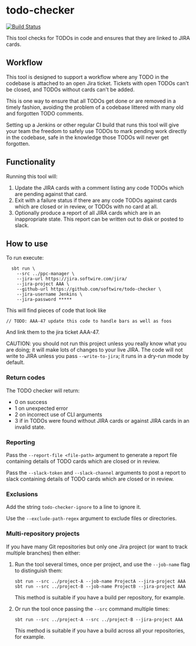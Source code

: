 # todo-checker

[![Build Status](https://travis-ci.org/Softwire/todo-checker.svg?branch=master)](https://travis-ci.org/Softwire/todo-checker)

This tool checks for TODOs in code and ensures that they are linked to JIRA cards.

## Workflow

This tool is designed to support a workflow where any TODO in the codebase is attached
to an open Jira ticket. Tickets with open TODOs can't be closed, and TODOs without
cards can't be added.

This is one way to ensure that all TODOs get done or are removed in a timely fashion,
avoiding the problem of a codebase littered with many old and forgotten TODO comments.

Setting up a Jenkins or other regular CI build that runs this tool will give your team the
freedom to safely use TODOs to mark pending work directly in the codebase,
safe in the knowledge those TODOs will never get forgotten.

## Functionality

Running this tool will:

1. Update the JIRA cards with a comment listing any code TODOs
which are pending against that card.
2. Exit with a failure status if there are any code TODOs against
cards which are closed or in review, or TODOs with no card at all.
3. Optionally produce a report of all JIRA cards which are in an 
inappropriate state.  This report can be written out to disk or posted
to slack.

## How to use

To run execute:

```
  sbt run \
    --src ../ppc-manager \
    --jira-url https://jira.softwire.com/jira/
    --jira-project AAA \
    --github-url https://github.com/softwire/todo-checker \
    --jira-username Jenkins \
    --jira-password *****
```

This will find pieces of code that look like

```
// TODO: AAA-47 update this code to handle bars as well as foos
```

And link them to the jira ticket AAA-47.

CAUTION: you should not run this project unless you really know what you
are doing; it will make lots of changes to your live JIRA.
The code will not write to JIRA unless you pass `--write-to-jira`; it runs
in a dry-run mode by default.

### Return codes

The TODO checker will return:
* 0 on success
* 1 on unexpected error
* 2 on incorrect use of CLI arguments
* 3 if in TODOs were found without JIRA cards or against JIRA cards in an invalid state. 

### Reporting

Pass the `--report-file <file-path>` argument to generate a report file containing 
details of TODO cards which are closed or in review.

Pass the `--slack-token` and `--slack-channel` arguments to post a report to slack
containing details of TODO cards which are closed or in review. 

### Exclusions

Add the string `todo-checker-ignore` to a line to ignore it.

Use the `--exclude-path-regex` argument to exclude files or directories.

### Multi-repository projects

If you have many Git repositories but only one Jira project (or
want to track multiple branches) then either:

1. Run the tool several times, once per project, and use the `--job-name` flag to distinguish them:
    
    ```
    sbt run --src ../project-A --job-name ProjectA --jira-project AAA
    sbt run --src ../project-B --job-name ProjectB --jira-project AAA
    ```
    This method is suitable if you have a build per repository, for example. 
2. Or run the tool once passing the `--src` command multiple times:
   ```
   sbt run --src ../project-A --src ../project-B --jira-project AAA
   ```
   This method is suitable if you have a build across all your repositories, for example.